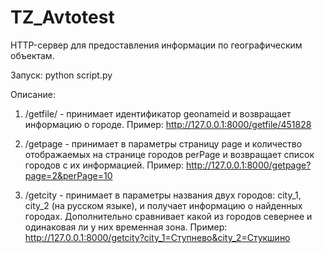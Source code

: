 # TZ_Avtotest
HTTP-сервер для предоставления информации по географическим объектам.

Запуск:
python script.py

Описание:
1. /getfile/<geonameid> - принимает идентификатор geonameid и возвращает информацию о городе.
Пример: http://127.0.0.1:8000/getfile/451828

2. /getpage - принимает в параметры страницу page и количество отображаемых на странице городов perPage и возвращает список городов с их информацией.
Пример: http://127.0.0.1:8000/getpage?page=2&perPage=10

3. /getcity - принимает в параметры названия двух городов: city_1, city_2 (на русском языке), и получает информацию о найденных городах. Дополнительно сравнивает какой из городов севернее и одинаковая ли у них временная зона.
Пример: http://127.0.0.1:8000/getcity?city_1=Ступнево&city_2=Стукшино
